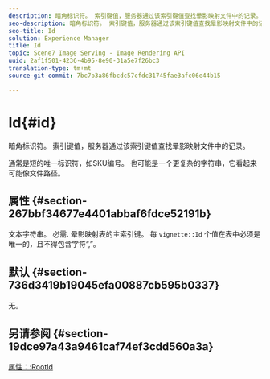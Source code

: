 ```yaml
---
description: 暗角标识符。 索引键值，服务器通过该索引键值查找晕影映射文件中的记录。
seo-description: 暗角标识符。 索引键值，服务器通过该索引键值查找晕影映射文件中的记录。
seo-title: Id
solution: Experience Manager
title: Id
topic: Scene7 Image Serving - Image Rendering API
uuid: 2af1f501-4236-4b95-8e90-31a5e7f26bc3
translation-type: tm+mt
source-git-commit: 7bc7b3a86fbcdc57cfdc31745fae3afc06e44b15

---
```



# Id{#id}

暗角标识符。 索引键值，服务器通过该索引键值查找晕影映射文件中的记录。

通常是短的唯一标识符，如SKU编号。 也可能是一个更复杂的字符串，它看起来可能像文件路径。

## 属性 {#section-267bbf34677e4401abbaf6fdce52191b}

文本字符串。 必需. 晕影映射表的主索引键。 每 `vignette::Id` 个值在表中必须是唯一的，且不得包含字符“,”。

## 默认 {#section-736d3419b19045efa00887cb595b0337}

无。

## 另请参阅 {#section-19dce97a43a9461caf74ef3cdd560a3a}

[属性：:RootId](../../../../../ir-api/material-cat/image-rendering-api-ref/c-ir-material-catalog/c-ir-attributes-reference/r-ir-rootid.md#reference-54b42b7125824be593378c1accb70d5a)
